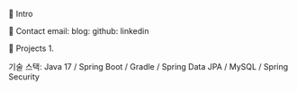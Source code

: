 📌 Intro

📌 Contact
email: 
blog: 
github: 
linkedin

📌 Projects
1. 

기술 스택:
Java 17 / Spring Boot / Gradle / Spring Data JPA / MySQL / Spring Security 
